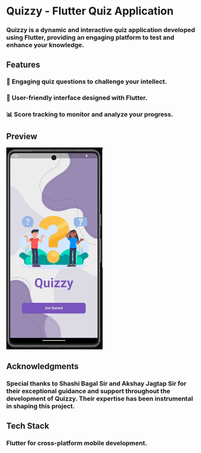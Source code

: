 # Quizzy - Flutter Quiz Application

### Quizzy is a dynamic and interactive quiz application developed using Flutter, providing an engaging platform to test and enhance your knowledge.

## Features

### 🧠 Engaging quiz questions to challenge your intellect.

### 🌟 User-friendly interface designed with Flutter.

### 📊 Score tracking to monitor and analyze your progress.

## Preview

![](./assets/preview/QuizzyEmu.gif)

## Acknowledgments

### Special thanks to Shashi Bagal Sir and Akshay Jagtap Sir for their exceptional guidance and support throughout the development of Quizzy. Their expertise has been instrumental in shaping this project.

## Tech Stack

### Flutter for cross-platform mobile development.
